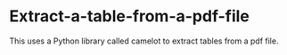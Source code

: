 # Extract-a-table-from-a-pdf-file
This uses a Python library called camelot to extract tables from a pdf file.
